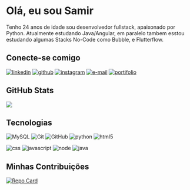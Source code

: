 # Olá, eu sou Samir

Tenho 24 anos de idade sou desenvolvedor fullstack, apaixonado por Python.
Atualmente estudando Java/Angular, em paralelo tambem esstou estudando algumas Stacks No-Code como Bubble, e Flutterflow.

## Conecte-se comigo
[![linkedin](https://img.shields.io/badge/-LinkedIn-%230077B5?style=for-the-badge&logo=linkedin&logoColor=white)](https://www.linkedin.com/in/samir-zanata-jr-a7a3261b5/)
[![github](https://img.shields.io/badge/-Github-000?style=for-the-badge&logo=github&logoColor=white)](https://github.com/SamirZanata)
[![instagram](https://img.shields.io/badge/-Instagram-E4405F?style=for-the-badge&logo=instagram&logoColor=white)](https://www.instagram.com/zanata_ju/)
[![e-mail](	https://img.shields.io/badge/iCloud-3693F3?style=for-the-badge&logo=iCloud&logoColor=white)](mailto:samirzanata@icloud.com)
[![portifolio](https://img.shields.io/badge/Portifolio-%23000000.svg?style=for-the-badge&logo=vercel&logoColor=white)](https://samirzanata.vercel.app)



## GitHub Stats
![](https://github-readme-stats.vercel.app/api?username=SamirZanata&show_icons=true&theme=vue&include_all_comits=true&count_private-true&hide_title=true&hide=stars)

## Tecnologias
![MySQL](https://img.shields.io/badge/mysql-%2300f.svg?style=for-the-badge&logo=mysql&logoColor=white)
![Git](https://img.shields.io/badge/git-%23F05033.svg?style=for-the-badge&logo=git&logoColor=white)
![GitHub](https://img.shields.io/badge/github-%23121011.svg?style=for-the-badge&logo=github&logoColor=white)
![python](https://img.shields.io/badge/Python-FFD43B?style=for-the-badge&logo=python&logoColor=blue)
![html5](https://img.shields.io/badge/HTML5-E34F26?style=for-the-badge&logo=html5&logoColor=white)

![css](https://img.shields.io/badge/CSS3-1572B6?style=for-the-badge&logo=css3&logoColor=white)
![javascript](https://img.shields.io/badge/JavaScript-323330?style=for-the-badge&logo=javascript&logoColor=F7DF1E)
![node](https://img.shields.io/badge/Node%20js-339933?style=for-the-badge&logo=nodedotjs&logoColor=white)
![java](https://img.shields.io/badge/java-%23ED8B00.svg?style=for-the-badge&logo=openjdk&logoColor=white)



## Minhas Contribuições

[![Repo Card](https://github-readme-stats.vercel.app/api/pin/?username=samirzanata&repo=dio-lab-open-source&theme=vue)](https://github.com/SEUUSERNAME/SEUREPOSITORIO)


